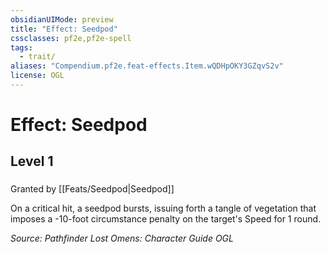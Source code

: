 ```yaml
---
obsidianUIMode: preview
title: "Effect: Seedpod"
cssclasses: pf2e,pf2e-spell
tags:
  - trait/
aliases: "Compendium.pf2e.feat-effects.Item.wQDHpOKY3GZqvS2v"
license: OGL
---
```

# Effect: Seedpod
## Level 1
### 






Granted by [[Feats/Seedpod|Seedpod]]

On a critical hit, a seedpod bursts, issuing forth a tangle of vegetation that imposes a -10-foot circumstance penalty on the target's Speed for 1 round.

*Source: Pathfinder Lost Omens: Character Guide*
*OGL*